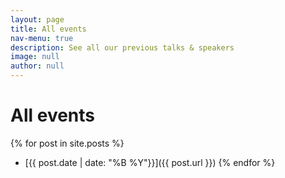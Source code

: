 ```yaml
---
layout: page
title: All events
nav-menu: true
description: See all our previous talks & speakers
image: null
author: null
---
```


# All events

{% for post in site.posts %}
- [{{ post.date | date: "%B %Y"}}]({{ post.url }})
{% endfor %}

